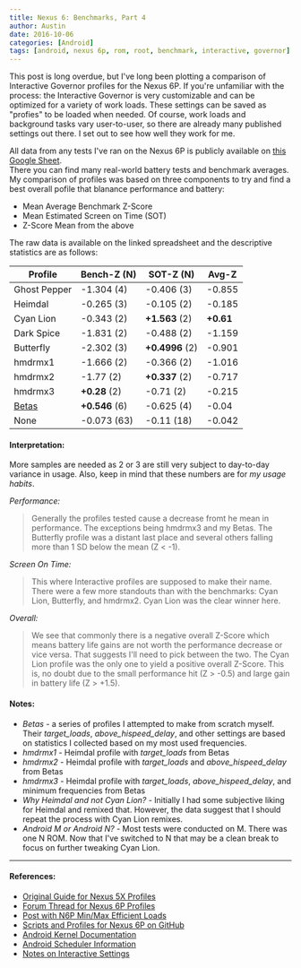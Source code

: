 ```yaml
---
title: Nexus 6: Benchmarks, Part 4
author: Austin
date: 2016-10-06
categories: [Android]
tags: [android, nexus 6p, rom, root, benchmark, interactive, governor]
---
```


This post is long overdue, but I've long been plotting a comparison of Interactive Governor profiles for the Nexus 6P.
If you're unfamiliar with the process:  the Interactive Governor is very customizable and can be optimized for a variety
of work loads.  These settings can be saved as "profies" to be loaded when needed.  Of course, work loads and background
tasks vary user-to-user, so there are already many published settings out there.  I set out to see how well they work for
me.

All data from any tests I've ran on the Nexus 6P is publicly available on [this Google Sheet](https://docs.google.com/spreadsheets/d/1KmZNyyYLXeVFufpmpVK-hl0sieGGy3hC5bjhIXYLU_A/edit?usp=sharing).  
There you can find many real-world battery tests and benchmark averages.  My comparison of profiles was based on three
components to try and find a best overall pofile that blanance performance and battery:

- Mean Average Benchmark Z-Score
- Mean Estimated Screen on Time (SOT)
- Z-Score Mean from the above

The raw data is available on the linked spreadsheet and the descriptive statistics are as follows:

| Profile | Bench-Z (N) | SOT-Z (N) | Avg-Z |
| ------- | ----------- | --------- | ----- |
| Ghost Pepper | -1.304 (4) | -0.406 (3) | -0.855 |
| Heimdal | -0.265 (3) | -0.105 (2) | -0.185 |
| Cyan Lion | -0.343 (2) | **+1.563** (2) | **+0.61** |
| Dark Spice | -1.831 (2) | -0.488 (2) | -1.159 |
| Butterfly | -2.302 (3) | **+0.4996** (2) | -0.901 |
| hmdrmx1 | -1.666 (2) | -0.366 (2) | -1.016 |
| hmdrmx2 | -1.77 (2) | **+0.337** (2) | -0.717 |
| hmdrmx3 | **+0.28** (2) | -0.71 (2) | -0.215 |
| [Betas](https://github.com/savagezen/scripts/blob/master/interactive-austin.sh) | **+0.546** (6) | -0.625 (4) | -0.04 |
| None | -0.073 (63) | -0.11 (18) | -0.042 |

#### Interpretation:

More samples are needed as 2 or 3 are still very subject to day-to-day variance in usage.  Also, keep
in mind that these numbers are for *my usage habits*.

*Performance:*

> Generally the profiles tested cause a decrease fromt he mean in performance.  The exceptions being hmdrmx3 and my Betas.
The Butterfly profile was a distant last place and several others falling more than 1 SD below the mean (Z < -1).

*Screen On Time:*

> This where Interactive profiles are supposed to make their name.  There were a few more standouts than with the benchmarks:
  Cyan Lion, Butterfly, and hmdrmx2.  Cyan Lion was the clear winner here.

*Overall:*

> We see that commonly there is a negative overall Z-Score which means battery life gains are not worth the performance decrease
or vice versa.  That suggests I'll need to pick between the two.  The Cyan Lion profile was the only one to yield a positive
overall Z-Score.  This is, no doubt due to the small performance hit (Z > -0.5) and large gain in battery life (Z > +1.5).

#### Notes:

- *Betas* - a series of profiles I attempted to make from scratch myself.  Their *target_loads*, *above_hispeed_delay*, and other
settings are based on statistics I collected based on my most used frequencies.
- *hmdrmx1* - Heimdal profile with *target_loads* from Betas
- *hmdrmx2* - Heimdal profile with *target_loads* and *above_hispeed_delay* from Betas
- *hmdrmx3* - Heimdal profile with *target_loads*, *above_hispeed_delay*, and minimum frequencies from Betas
- *Why Heimdal and not Cyan Lion?* - Initially I had some subjective liking for Heimdal and remixed that.  However, the data suggest
that I should repeat the process with Cyan Lion remixes.
- *Android M or Android N?* - Most tests were conducted on M.  There was one N ROM.  Now that I've switched to N that may be a clean
break to focus on further tweaking Cyan Lion.

-----

#### References:

- [Original Guide for Nexus 5X Profiles](http://forum.xda-developers.com/nexus-5x/general/guide-advanced-interactive-governor-t3269557)
- [Forum Thread for Nexus 6P Profiles](http://forum.xda-developers.com/nexus-6p/general/guide-advanced-interactive-governor-t3290605)
- [Post with N6P Min/Max Efficient Loads](http://forum.xda-developers.com/nexus-6p/general/guide-advanced-interactive-governor-t3290605/page2)
- [Scripts and Profiles for Nexus 6P on GitHub](https://github.com/Alcolawl/Interactive-Governor-Tweaks/tree/master/angler)
- [Android Kernel Documentation](https://android.googlesource.com/kernel/common/+/a7827a2a60218b25f222b54f77ed38f57aebe08b/Documentation/cpu-freq/governors.txt)
- [Android Scheduler Information](http://androidmodguide.blogspot.com/p/io-schedulers.html)
- [Notes on Interactive Settings](https://layer8problem.wordpress.com/2012/10/01/interactive-governor-settings/)
